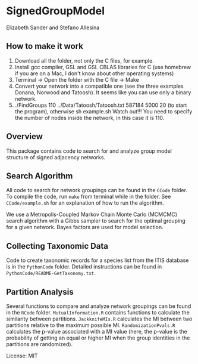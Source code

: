 # SignedGroupModel

Elizabeth Sander and Stefano Allesina

## How to make it work
1. Download all the folder, not only the C files, for example. 
2. Install gcc compiler, GSL and GSL CBLAS libraries for C (use homebrew if you are on a Mac, I don't know about other operating systems)
2. Terminal -> Open the folder with the C file -> Make
3. Convert your network into a compatible one (see the three examples Donana, Norwood and Tatoosh). It seems like you can use only a binary network. 
4.  ./FindGroups 110 ../Data/Tatoosh/Tatoosh.txt 587184 5000 20 (to start the program), otherwise sh example.sh Watch out!!! You need to specify the number of nodes inside the network, in this case it is 110. 

## Overview

This package contains code to search for and analyze group model 
structure of signed adjacency networks.

## Search Algorithm

All code to search for network groupings can be found in the `CCode` folder. 
To compile the code, run `make` from terminal while in the folder. See
`CCode/example.sh` for an explanation of how to run the algorithm.

We use a Metropolis-Coupled Markov Chain Monte Carlo (MCMCMC) search 
algorithm with a Gibbs sampler to search for the optimal grouping for 
a given network. Bayes factors are used for model selection.

## Collecting Taxonomic Data

Code to create taxonomic records for a species list from the ITIS database
is in the `PythonCode` folder. Detailed instructions can be found in 
`PythonCode/README-GetTaxonomy.txt`.

## Partition Analysis

Several functions to compare and analyze network groupings can be found in 
the `RCode` folder. `MutualInformation.R` contains functions to calculate 
the  similarity between partitions. `JackknifeMIs.R` calculates the MI
between two partitions relative to the maximum possible MI. 
`RandomizationPvals.R` calculates the p-value associated with a MI
value (here, the p-value is the probability of getting an equal or
higher MI when the group identities in the partitions are randomized).


License: MIT